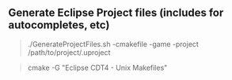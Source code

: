

Generate Eclipse Project files (includes for autocompletes, etc)
----------------------------------------------------------------


> ./GenerateProjectFiles.sh -cmakefile -game -project /path/to/project/<project-name>.uproject 


> cmake -G "Eclipse CDT4 - Unix Makefiles"
